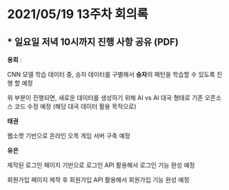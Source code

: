 # 2021/05/19 13주차 회의록 



## * 일요일 저녁 10시까지 진행 사항 공유 (PDF) 

**용희** :

CNN 모델 학습 데이터 중, 승자 데이터를 구별해서 **승자**의 패턴을 학습할 수 있도록 진행 할 예정 

위 부분이 진행되면, 새로운 데이터를 생성하기 위해 AI vs AI 대국 형태로 기존 오픈소스 코드 수정 예정 (해당 대국 데이터 활용 목적으로)

**태권** 

웹소켓 기반으로 온라인 오목 게임 서버 구축 예정 

**유은** 

제작된 로그인 페이지 기반으로 로그인 API 활용해서 로그인 기능 완성 예정 

회원가입 페이지 제작 후 회원가입 API 활용해서 회원가입 기능 완성 예정 